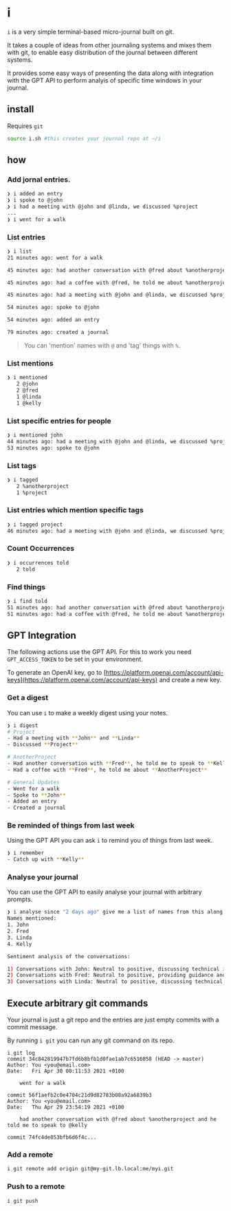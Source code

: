 # i

`i` is a very simple terminal-based micro-journal built on git. 

It takes a couple of ideas from other journaling systems and mixes them with git, to enable easy distribution of the journal between different systems. 

It provides some easy ways of presenting the data along with integration with the GPT API to perform analyis of specific time windows in your journal. 

## install

Requires `git`

```bash
source i.sh #this creates your journal repo at ~/i
```

## how

### Add jornal entries. 

```bash
❯ i added an entry
❯ i spoke to @john
❯ i had a meeting with @john and @linda, we discussed %project
...
❯ i went for a walk
```

### List entries

```bash	
❯ i list
21 minutes ago: went for a walk

45 minutes ago: had another conversation with @fred about %anotherproject and he told me to speak to @kelly

45 minutes ago: had a coffee with @fred, he told me about %anotherproject

45 minutes ago: had a meeting with @john and @linda, we discussed %project

54 minutes ago: spoke to @john

54 minutes ago: added an entry

79 minutes ago: created a journal
```

> You can 'mention' names with `@` and 'tag' things with `%`.

### List mentions

```bash
❯ i mentioned
   2 @john
   2 @fred
   1 @linda
   1 @kelly
```` 

### List specific entries for people

```bash
❯ i mentioned john
44 minutes ago: had a meeting with @john and @linda, we discussed %project
53 minutes ago: spoke to @john
```

### List tags

```bash
❯ i tagged
   2 %anotherproject
   1 %project
```

### List entries which mention specific tags

```bash
❯ i tagged project
46 minutes ago: had a meeting with @john and @linda, we discussed %project
```

### Count Occurrences

```bash
❯ i occurrences told
   2 told
```

### Find things

```bash
❯ i find told
51 minutes ago: had another conversation with @fred about %anotherproject and he told me to speak to @kelly
51 minutes ago: had a coffee with @fred, he told me about %anotherproject
```

## GPT Integration

The following actions use the GPT API. For this to work you need `GPT_ACCESS_TOKEN` to be set in your environment. 

To generate an OpenAI key, go to [https://platform.openai.com/account/api-keys](https://platform.openai.com/account/api-keys) and create a new key. 

### Get a digest

You can use `i` to make a weekly digest using your notes. 

```bash
❯ i digest
# Project
- Had a meeting with **John** and **Linda**
- Discussed **Project**

# AnotherProject
- Had another conversation with **Fred**, he told me to speak to **Kelly**
- Had a coffee with **Fred**, he told me about **AnotherProject**

# General Updates
- Went for a walk
- Spoke to **John**
- Added an entry
- Created a journal
```

### Be reminded of things from last week

Using the GPT API you can ask `i` to remind you of things from last week. 

```bash
❯ i remember
- Catch up with **Kelly**
```

### Analyse your journal 

You can use the GPT API to easily analyse your journal with arbitrary prompts. 

```bash
❯ i analyse since "2 days ago" give me a list of names from this along with a sentiment analysis of the conversations
Names mentioned:
1. John
2. Fred 
3. Linda
4. Kelly

Sentiment analysis of the conversations:

1) Conversations with John: Neutral to positive, discussing technical issues and solutions.
2) Conversations with Fred: Neutral to positive, providing guidance and discussing progress on projects.
3) Conversations with Linda: Neutral to positive, discussing technical issues and solutions.
```

## Execute arbitrary git commands

Your journal is just a git repo and the entries are just empty commits with a commit message. 

By running `i git` you can run any git command on its repo. 

```
i git log
commit 34c842819947b7fd6b8bfb1d0fae1ab7c6516058 (HEAD -> master)
Author: You <you@email.com>
Date:   Fri Apr 30 00:11:53 2021 +0100

    went for a walk

commit 56f1aefb2c0e4704c21d9d82783b08a92a6839b3
Author: You <you@email.com>
Date:   Thu Apr 29 23:54:19 2021 +0100

    had another conversation with @fred about %anotherproject and he told me to speak to @kelly

commit 74fc4de053bfb6d6f4c...
```

### Add a remote

```bash
i git remote add origin git@my-git.lb.local:me/myi.git
```

### Push to a remote

```bash
i git push
```